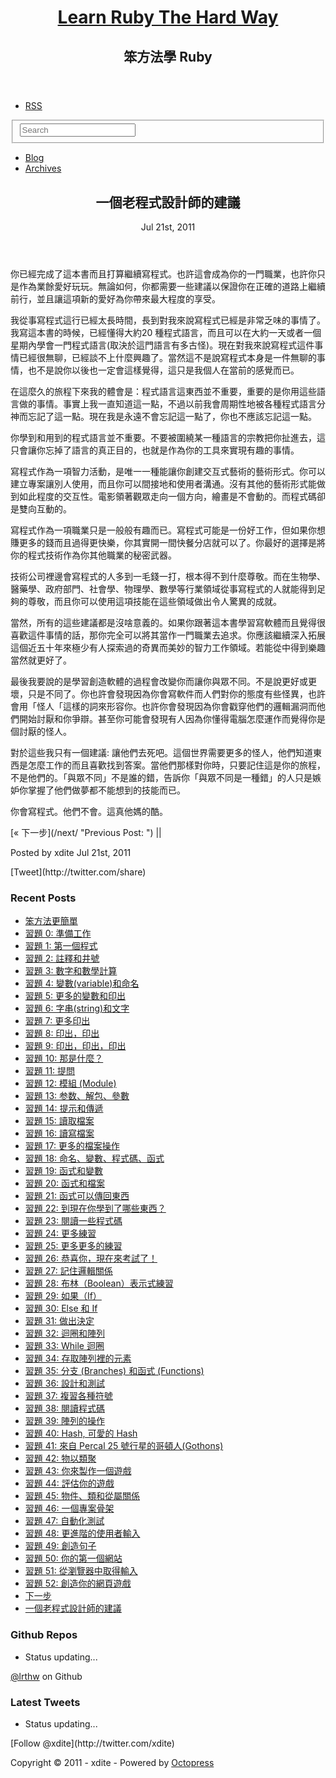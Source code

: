 <header role="banner">

<hgroup>

# [Learn Ruby The Hard Way](/)

## 笨方法學 Ruby

</hgroup>

</header>

<nav role="navigation">

*   [RSS](/atom.xml "subscribe via RSS")

<form action="http://google.com/search" method="get">

<fieldset role="search"><input type="hidden" name="q" value="site:lrthw.github.com"> <input class="search" type="text" name="q" results="0" placeholder="Search"></fieldset>

</form>

*   [Blog](/)
*   [Archives](/blog/archives)

</nav>

<div id="main">

<div id="content">

<div>

<article class="hentry" role="article">

<header>

# 一個老程式設計師的建議

<time datetime="2011-07-21T00:00:00+08:00" pubdate="" data-updated="true">Jul 21<span>st</span>, 2011</time>

</header>

<div class="entry-content">

你已經完成了這本書而且打算繼續寫程式。也許這會成為你的一門職業，也許你只是作為業餘愛好玩玩。無論如何，你都需要一些建議以保證你在正確的道路上繼續前行，並且讓這項新的愛好為你帶來最大程度的享受。

我從事寫程式這行已經太長時間，長到對我來說寫程式已經是非常乏味的事情了。我寫這本書的時候，已經懂得大約20 種程式語言，而且可以在大約一天或者一個星期內學會一門程式語言(取決於這門語言有多古怪)。現在對我來說寫程式這件事情已經很無聊，已經談不上什麼興趣了。當然這不是說寫程式本身是一件無聊的事情，也不是說你以後也一定會這樣覺得，這只是我個人在當前的感覺而已。

在這麼久的旅程下來我的體會是：程式語言這東西並不重要，重要的是你用這些語言做的事情。事實上我一直知道這一點，不過以前我會周期性地被各種程式語言分神而忘記了這一點。現在我是永遠不會忘記這一點了，你也不應該忘記這一點。

你學到和用到的程式語言並不重要。不要被圍繞某一種語言的宗教把你扯進去，這只會讓你忘掉了語言的真正目的，也就是作為你的工具來實現有趣的事情。

寫程式作為一項智力活動，是唯一一種能讓你創建交互式藝術的藝術形式。你可以建立專案讓別人使用，而且你可以間接地和使用者溝通。沒有其他的藝術形式能做到如此程度的交互性。電影領著觀眾走向一個方向，繪畫是不會動的。而程式碼卻是雙向互動的。

寫程式作為一項職業只是一般般有趣而已。寫程式可能是一份好工作，但如果你想賺更多的錢而且過得更快樂，你其實開一間快餐分店就可以了。你最好的選擇是將你的程式技術作為你其他職業的秘密武器。

技術公司裡邊會寫程式的人多到一毛錢一打，根本得不到什麼尊敬。而在生物學、醫藥學、政府部門、社會學、物理學、數​​學等行業領域從事寫程式的人就能得到足夠的尊敬，而且你可以使用這項技能在這些領域做出令人驚異的成就。

當然，所有的這些建議都是沒啥意義的。如果你跟著這本書學習寫軟體而且覺得很喜歡這件事情的話，那你完全可以將其當作一門職業去追求。你應該繼續深入拓展這個近五十年來極少有人探索過的奇異而美妙的智力工作領域。若能從中得到樂趣當然就更好了。

最後我要說的是學習創造軟體的過程會改變你而讓你與眾不同。不是說更好或更壞，只是不同了。你也許會發現因為你會寫軟件而人們對你的態度有些怪異，也許會用「怪人「這樣的詞來形容你。也許你會發現因為你會戳穿他們的邏輯漏洞而他們開始討厭和你爭辯。甚至你可能會發現有人因為你懂得電腦怎麼運作而覺得你是個討厭的怪人。

對於這些我只有一個建議: 讓他們去死吧。這個世界需要更多的怪人，他們知道東西是怎麼工作的而且喜歡找到答案。當他們那樣對你時，只要記住這是你的旅程，不是他們的。「與眾不同」不是誰的錯，告訴你「與眾不同是一種錯」的人只是嫉妒你掌握了他們做夢都不能想到的技能而已。

你會寫程式。他們不會。這真他媽的酷。

</div>

<nav class="pagination">

<div>[« 下一步](/next/ "Previous Post:
") ||</div>

</nav>

<footer>

<span class="byline author vcard">Posted by <span class="fn">xdite</span></span> <time datetime="2011-07-21T00:00:00+08:00" pubdate="" data-updated="true">Jul 21<span>st</span>, 2011</time>

<div class="sharing">[Tweet](http://twitter.com/share)</div>

</footer>

</article>

</div>

<aside class="sidebar">

<section>

# Recent Posts

*   [笨方法更簡單](/intro/)
*   [習題 0: 準備工作](/ex00/)
*   [習題 1: 第一個程式](/ex01/)
*   [習題 2: 註釋和井號](/ex02/)
*   [習題 3: 數字和數學計算](/ex03/)
*   [習題 4: 變數(variable)和命名](/ex04/)
*   [習題 5: 更多的變數和印出](/ex05/)
*   [習題 6: 字串(string)和文字](/ex06/)
*   [習題 7: 更多印出](/ex07/)
*   [習題 8: 印出，印出](/ex08/)
*   [習題 9: 印出，印出，印出](/ex09/)
*   [習題 10: 那是什麼？](/ex10/)
*   [習題 11: 提問](/ex11/)
*   [習題 12: 模組 (Module)](/ex12/)
*   [習題 13: 参数、解包、參數](/ex13/)
*   [習題 14: 提示和傳遞](/ex14/)
*   [習題 15: 讀取檔案](/ex15/)
*   [習題 16: 讀寫檔案](/ex16/)
*   [習題 17: 更多的檔案操作](/ex17/)
*   [習題 18: 命名、變數、程式碼、函式](/ex18/)
*   [習題 19: 函式和變數](/ex19/)
*   [習題 20: 函式和檔案](/ex20/)
*   [習題 21: 函式可以傳回東西](/ex21/)
*   [習題 22: 到現在你學到了哪些東西？](/ex22/)
*   [習題 23: 閱讀一些程式碼](/ex23/)
*   [習題 24: 更多練習](/ex24/)
*   [習題 25: 更多更多的練習](/ex25/)
*   [習題 26: 恭喜你，現在來考試了！](/ex26/)
*   [習題 27: 記住邏輯關係](/ex27/)
*   [習題 28: 布林（Boolean）表示式練習](/ex28/)
*   [習題 29: 如果（If）](/ex29/)
*   [習題 30: Else 和 If](/ex30/)
*   [習題 31: 做出決定](/ex31/)
*   [習題 32: 迴圈和陣列](/ex32/)
*   [習題 33: While 迴圈](/ex33/)
*   [習題 34: 存取陣列裡的元素](/ex34/)
*   [習題 35: 分支 (Branches) 和函式 (Functions)](/ex35/)
*   [習題 36: 設計和測試](/ex36/)
*   [習題 37: 複習各種符號](/ex37/)
*   [習題 38: 閱讀程式碼](/ex38/)
*   [習題 39: 陣列的操作](/ex39/)
*   [習題 40: Hash, 可愛的 Hash](/ex40/)
*   [習題 41: 來自 Percal 25 號行星的哥頓人(Gothons)](/ex41/)
*   [習題 42: 物以類聚](/ex42/)
*   [習題 43: 你來製作一個遊戲](/ex43/)
*   [習題 44: 評估你的遊戲](/ex44/)
*   [習題 45: 物件、類和從屬關係](/ex45/)
*   [習題 46: 一個專案骨架](/ex46/)
*   [習題 47: 自動化測試](/ex47/)
*   [習題 48: 更進階的使用者輸入](/ex48/)
*   [習題 49: 創造句子](/ex49/)
*   [習題 50: 你的第一個網站](/ex50/)
*   [習題 51: 從瀏覽器中取得輸入](/ex51/)
*   [習題 52: 創造你的網頁遊戲](/ex52/)
*   [下一步](/next/)
*   [一個老程式設計師的建議](/advice/)

</section>

<section>

# Github Repos

*   Status updating...

[@lrthw](https://github.com/lrthw) on Github <script type="text/javascript">$.domReady(function(){ if (!window.jXHR){ var jxhr = document.createElement('script'); jxhr.type = 'text/javascript'; jxhr.src = '/javascripts/libs/jXHR.js'; var s = document.getElementsByTagName('script')[0]; s.parentNode.insertBefore(jxhr, s); } github.showRepos({ user: 'lrthw', count: 0, skip_forks: true, target: '#gh_repos' }); });</script></section>

<section>

# Latest Tweets

*   Status updating...

<script type="text/javascript">$.domReady(function(){ getTwitterFeed("xdite", 4, false); });</script> [Follow @xdite](http://twitter.com/xdite)</section>

</aside>

</div>

</div>

<footer role="contentinfo">

Copyright © 2011 - xdite - <span class="credit">Powered by [Octopress](http://octopress.org)</span>

</footer>

<script type="text/javascript">var disqus_shortname = 'learnrubythehardway'; var disqus_script = 'count.js'; (function () { var dsq = document.createElement('script'); dsq.type = 'text/javascript'; dsq.async = true; dsq.src = 'http://' + disqus_shortname + '.disqus.com/' + disqus_script; (document.getElementsByTagName('head')[0] || document.getElementsByTagName('body')[0]).appendChild(dsq); }());</script> <script type="text/javascript">(function() { var script = document.createElement('script'); script.type = 'text/javascript'; script.async = true; script.src = 'https://apis.google.com/js/plusone.js'; var s = document.getElementsByTagName('script')[0]; s.parentNode.insertBefore(script, s); })();</script> <script type="text/javascript">(function(){ var twitterWidgets = document.createElement('script'); twitterWidgets.type = 'text/javascript'; twitterWidgets.async = true; twitterWidgets.src = 'http://platform.twitter.com/widgets.js'; document.getElementsByTagName('head')[0].appendChild(twitterWidgets); })();</script> <script type="text/javascript">var _gaq = _gaq || []; _gaq.push(['_setAccount', 'UA-537077-9']); _gaq.push(['_trackPageview']); (function() { var ga = document.createElement('script'); ga.type = 'text/javascript'; ga.async = true; ga.src = ('https:' == document.location.protocol ? 'https://ssl' : 'http://www') + '.google-analytics.com/ga.js'; var s = document.getElementsByTagName('script')[0]; s.parentNode.insertBefore(ga, s); })();</script>

